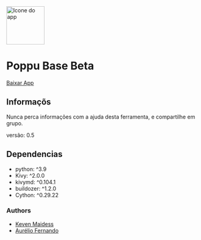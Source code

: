 <img height = "100em" src = "https://github.com/farioso-fernando/poppubase/blob/main/icone_beta.png"  alt = "Icone do app" />
<h1>Poppu Base Beta</h1>

<a href = "https://github.com/farioso-fernando/poppubase/blob/main/bin/poppubase-0.5-armeabi-v7a-debug.apk">Baixar App</a>

<h2>Informaçõs</h2>
<p>Nunca perca informações com a ajuda desta ferramenta, e compartilhe em grupo.</p>
<p>
versão: 0.5
</p>
<h2>Dependencias</h2>
<ul>
  <li>python: ^3.9</li>
  <li>Kivy: ^2.0.0</li>
  <li>kivymd: ^0.104.1</li>
  <li>buildozer: ^1.2.0</li>
 <li>Cython: ^0.29.22</li>
</ul>
<div>
  <h3>Authors</h3>
  <ul>
    <li>  <a href = "https://www.instagram.com/kevenmaidess/" target = "_blank">Keven Maidess</a></li>
    <li>  <a href = "https://www.instagram.com/aurelio.fernando.5268/" target = "_blank">Aurélio Fernando</a></li>
  </ul>
</div>
